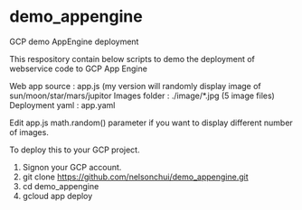 # demo_appengine
GCP demo AppEngine deployment

This respository contain below scripts to demo the deployment of webservice code to GCP App Engine

Web app source : app.js (my version will randomly display image of sun/moon/star/mars/jupitor
Images folder : ./image/*.jpg (5 image files)
Deployment yaml : app.yaml

Edit app.js math.random() parameter if you want to display different number of images.

To deploy this to your GCP project.
1. Signon your GCP account.
2. git clone https://github.com/nelsonchui/demo_appengine.git
3. cd demo_appengine
4. gcloud app deploy
